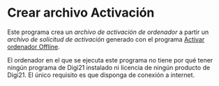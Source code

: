 # Crear archivo Activación

Este programa crea un _archivo de activación de ordenador_ a partir un _archivo de solicitud de activación_ generado con el programa [Activar ordenador Offline](/acerca-llaves-proteccion/programas-relacionados-con-licencias-y-llaves-de-proteccion/activar-ordenador-offline/).

El ordenador en el que se ejecuta este programa no tiene por qué tener ningún programa de Digi21 instalado ni licencia de ningún producto de Digi21. El único requisito es que disponga de conexión a internet.



